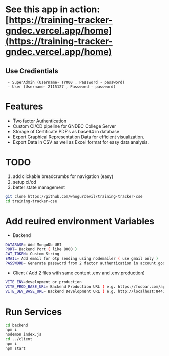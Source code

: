 # See this app in action: [https://training-tracker-gndec.vercel.app/home](https://training-tracker-gndec.vercel.app/home)

## Use Credientials

```
 - SuperAdmin (Username- Tr000 , Password - password)
 - User (Username- 2115127 , Password - password)
```
# Features

- Two factor Authentication
- Custom CI/CD pipeline for GNDEC College Server
- Storage of Certificate PDF's as base64 in database
- Export Graphical Representation Data for efficient visualization.
- Export Data in CSV as well as Excel format for easy data analysis.



# TODO

1. add clickable breadcrumbs for navigation (easy)
2. setup ci/cd
3. better state management

```bash
git clone https://github.com/whogurdevil/training-tracker-cse
cd training-tracker-cse
```
# Add reuired environment Variables 

- Backend

```bash
DATABASE= Add MongoDb URI
PORT= Backend Port ( like 8000 )
JWT_TOKEN= Custom String
EMAIL= Add email for otp sending using nodemailer ( use gmail only )
PASSWORD= Generate password from 2 factor authentication in account.google.com in App Section 
```

- Client ( Add 2 files with same content .env and .env.production)

```bash
VITE_ENV=development or production
VITE_PROD_BASE_URL= Backend Production URL ( e.g. https://foobar.com/api/ )
VITE_DEV_BASE_URL= Backend Development URL ( e.g. http://localhost:8443/api/ )

```

# Run Services

```bash
cd backend
npm i
nodemon index.js
cd ../client
npm i
npm start
```
